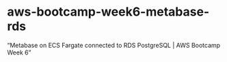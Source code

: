 # aws-bootcamp-week6-metabase-rds
“Metabase on ECS Fargate connected to RDS PostgreSQL | AWS Bootcamp Week 6”
